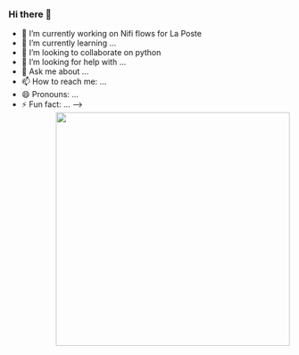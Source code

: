 ### Hi there 👋
- 🔭 I’m currently working on Nifi flows for La Poste
- 🌱 I’m currently learning ...
- 👯 I’m looking to collaborate on python
- 🤔 I’m looking for help with ...
- 💬 Ask me about ...
- 📫 How to reach me: ...
- 😄 Pronouns: ...
- ⚡ Fun fact: ...
<a href="#"><img src="https://github-readme-stats-sigma-five.vercel.app/api/top-langs/?username=cdangeard&layout=compact&theme=radical&border_radius=8&hide_border=true&bg_color=121212&title_color=ffffff&text_color=ffffff"  align="right" width="419"></a>
-->
<!--
**cdangeard/cdangeard** is a ✨ _special_ ✨ repository because its `README.md` (this file) appears on your GitHub profile.

Here are some ideas to get you started:

- 🔭 I’m currently working on Nifi flows for La Poste
- 🌱 I’m currently learning ...
- 👯 I’m looking to collaborate on python
- 🤔 I’m looking for help with ...
- 💬 Ask me about ...
- 📫 How to reach me: ...
- 😄 Pronouns: ...
- ⚡ Fun fact: ...
-->
